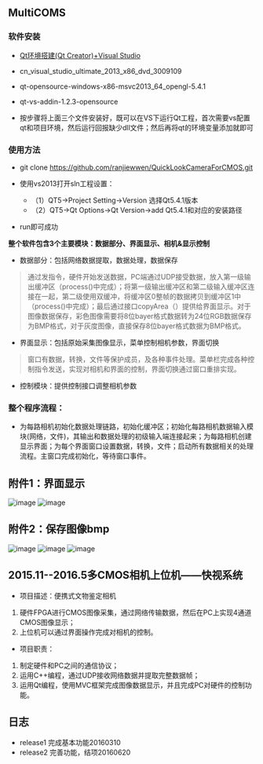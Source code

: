 ## MultiCOMS

### 软件安装

- [Qt环境搭建(Qt Creator)+Visual Studio](http://www.cnblogs.com/ranjiewen/p/5318768.html)
- cn_visual_studio_ultimate_2013_x86_dvd_3009109
- qt-opensource-windows-x86-msvc2013_64_opengl-5.4.1
- qt-vs-addin-1.2.3-opensource

- 按步骤将上面三个文件安装好，既可以在VS下运行Qt工程，首次需要vs配置qt和项目环境，然后运行回报缺少dll文件；然后再将qt的环境变量添加就即可

### 使用方法

- git clone https://github.com/ranjiewwen/QuickLookCameraForCMOS.git

- 使用vs2013打开sln工程设置：
     
     - （1）QT5->Project Setting->Version 选择Qt5.4.1版本
     - （2）QT5->Qt Options->Qt Version->add Qt5.4.1和对应的安装路径
- run即可成功 


**整个软件包含3个主要模块：数据部分、界面显示、相机&显示控制**
- 数据部分：包括网络数据提取，数据处理，数据保存    
 > 通过发指令，硬件开始发送数据，PC端通过UDP接受数据，放入第一级输出缓冲区（process()中完成）；将第一级输出缓冲区和第二级输入缓冲区连接在一起，第二级使用双缓冲，将缓冲区0整帧的数据拷贝到缓冲区1中（process()中完成）；最后通过接口copyArea（）提供给界面显示。对于图像数据保存，彩色图像需要将8位bayer格式数据转为24位RGB数据保存为BMP格式，对于灰度图像，直接保存8位bayer格式数据为BMP格式。
   
   - 界面显示：包括原始采集图像显示，菜单控制相机参数，界面切换   
   >窗口有数据，转换，文件等保护成员，及各种事件处理。菜单栏完成各种控制指令发送，实现对相机和界面的控制，界面切换通过窗口重排实现。
   
   - 控制模块：提供控制接口调整相机参数

### 整个程序流程： 
   - 为每路相机初始化数据处理链路，初始化缓冲区；初始化每路相机数据输入模块(网络，文件)，其输出和数据处理的初级输入端连接起来；为每路相机创建显示界面；为每个界面窗口设置数据，转换，文件；启动所有数据相关的处理流程。主窗口完成初始化，等待窗口事件。


## 附件1：界面显示
 ![image](https://github.com/ranjiewwen/MultiCOMS/blob/master/界面1.png)
 ![image](https://github.com/ranjiewwen/MultiCOMS/blob/master/界面2.png)
## 附件2：保存图像bmp
   ![image](https://github.com/ranjiewwen/MultiCOMS/blob/master/save.bmp)
   ![image](https://github.com/ranjiewwen/MultiCOMS/blob/master/saveToRGB.bmp)
   ![image](https://github.com/ranjiewwen/MultiCOMS/blob/master/other.bmp)
        
##  2015.11--2016.5多CMOS相机上位机——快视系统
- 项目描述：便携式文物鉴定相机

> 
1. 硬件FPGA进行CMOS图像采集，通过网络传输数据，然后在PC上实现4通道CMOS图像显示；
2. 上位机可以通过界面操作完成对相机的控制。

- 项目职责：

> 
1. 制定硬件和PC之间的通信协议；
2. 运用C++编程，通过UDP接收网络数据并提取完整数据帧；
3. 运用Qt编程，使用MVC框架完成图像数据显示，并且完成PC对硬件的控制功能。
  
## 日志

- release1 完成基本功能20160310
- release2 完善功能，结项20160620
